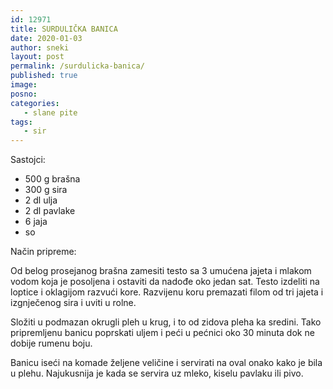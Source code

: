 ```yaml
---
id: 12971
title: SURDULIČKA BANICA
date: 2020-01-03
author: sneki
layout: post
permalink: /surdulicka-banica/
published: true
image: 
posno: 
categories:
   - slane pite
tags:
   - sir
---
```

Sastojci:

* 500 g brašna
* 300 g sira
* 2 dl ulja
* 2 dl pavlake
* 6 jaja
* so

Način pripreme:

Od belog prosejanog brašna zamesiti testo sa 3 umućena jajeta i mlakom vodom koja je posoljena i ostaviti da nadođe oko jedan sat. Testo izdeliti na loptice i oklagijom razvući kore. Razvijenu koru premazati filom od tri jajeta i izgnječenog sira i uviti u rolne. 

Složiti u podmazan okrugli pleh u krug, i to od zidova pleha ka sredini. Tako pripremljenu banicu poprskati uljem i peći u pećnici oko 30 minuta dok ne dobije rumenu boju.

Banicu iseći na komade željene veličine i servirati na oval onako kako je bila u plehu. Najukusnija je kada se servira uz mleko, kiselu pavlaku ili pivo.

  

